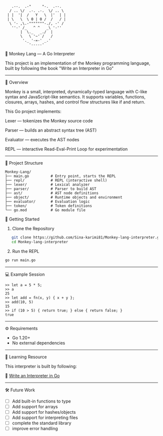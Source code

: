 
````
   .--.  .-"     "-.  .--.
  / .. \/  .-. .-.  \/ .. \
 | |  '|  /   Y   \  |'  | |
 | \   \  \ 0 | 0 /  /   / |
  \ '- ,\.-"""""""-./, -' /
   ''-' /_   ^ ^   _\ '-''
       |  \._   _./  |
       \   \ '~' /   /
        '._ '-=-' _.'
           '-----'
````
🐒 Monkey Lang — A Go Interpreter

This project is an implementation of the Monkey programming language, built by following the book "Write an Interpreter in Go"

---

📘 Overview

Monkey is a small, interpreted, dynamically-typed language with C-like syntax and JavaScript-like semantics.
It supports variables, functions, closures, arrays, hashes, and control flow structures like if and return.

This Go project implements:

Lexer — tokenizes the Monkey source code

Parser — builds an abstract syntax tree (AST)

Evaluator — executes the AST nodes

REPL — interactive Read-Eval-Print Loop for experimentation

---
🧩 Project Structure
````
Monkey-Lang/
├── main.go          # Entry point, starts the REPL
├── repl/            # REPL (interactive shell)
├── lexer/           # Lexical analyzer
├── parser/          # Parser to build AST
├── ast/             # AST node definitions
├── object/          # Runtime objects and environment
├── evaluator/       # Evaluation logic
├── token/           # Token definitions
└── go.mod           # Go module file
````
🚀 Getting Started
1. Clone the Repository

````bash
   git clone https://github.com/Sina-karimi81/Monkey-lang-interpreter.git
   cd Monkey-lang-interpreter
````
2. Run the REPL
```bash
go run main.go
```
---

💻 Example Session
````monkey
>> let a = 5 * 5;
>> a
25
>> let add = fn(x, y) { x + y };
>> add(10, 5)
15
>> if (10 > 5) { return true; } else { return false; }
true
````
---
⚙️ Requirements
- Go 1.20+
- No external dependencies
---
🧠 Learning Resource

This interpreter is built by following:

📖 [Write an Interpreter in Go](https://interpreterbook.com/)

---
🛠️ Future Work

- [ ] Add built-in functions to type
- [ ] Add support for arrays
- [ ] Add support for hashes/objects
- [ ] Add support for interpreting files
- [ ] complete the standard library
- [ ] improve error handling